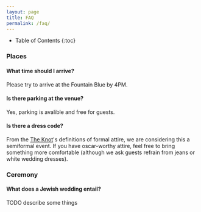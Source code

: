 ```yaml
---
layout: page
title: FAQ
permalink: /faq/
---
```


* Table of Contents
{:toc}

### Places

#### What time should I arrive?
Please try to arrive at the Fountain Blue by 4PM.

#### Is there parking at the venue?
Yes, parking is avalible and free for guests.

#### Is there a dress code?
From the <a href="http://wedding.theknot.com/wedding-planning/attending-wedding/articles/wedding-guest-attire-cheat-sheet.aspx">The Knot</a>'s definitions of formal attire, we are considering this a semiformal event. If you have oscar-worthy attire, feel free to bring something more comfortable (although we ask guests refrain from jeans or white wedding dresses).

### Ceremony

#### What does a Jewish wedding entail?
TODO describe some things
